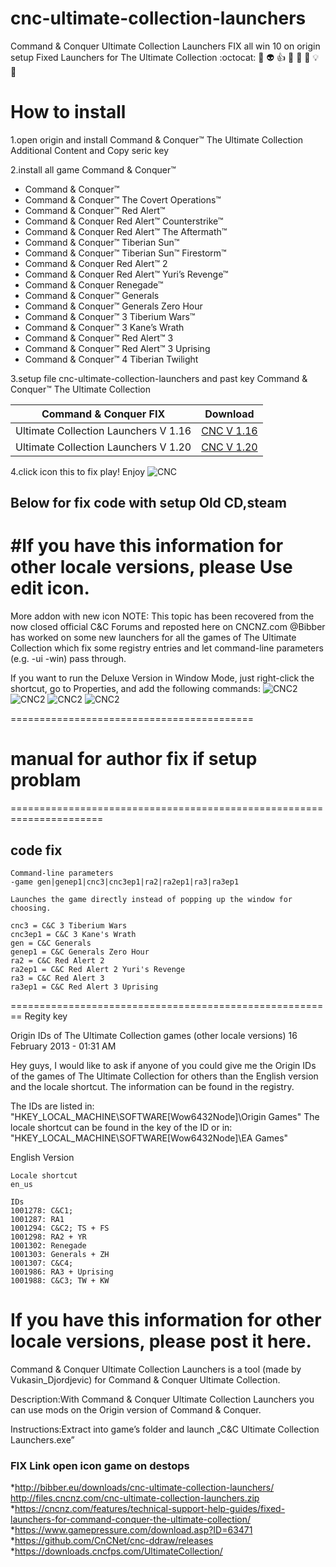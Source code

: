 # cnc-ultimate-collection-launchers
Command &amp; Conquer Ultimate Collection Launchers FIX all win 10 on origin setup
Fixed Launchers for The Ultimate Collection
:octocat: :rabbit: :alien: :+1: :bee: :bell: :ghost: :bulb: :imp:



# How to install 

1.open origin and install Command & Conquer™ The Ultimate Collection Additional Content and Copy seric key

2.install all game Command & Conquer™
* Command & Conquer™
* Command & Conquer™ The Covert Operations™
* Command & Conquer™ Red Alert™
* Command & Conquer Red Alert™ Counterstrike™
* Command & Conquer Red Alert™ The Aftermath™
* Command & Conquer™ Tiberian Sun™
* Command & Conquer™ Tiberian Sun™ Firestorm™
* Command & Conquer Red Alert™ 2
* Command & Conquer Red Alert™ Yuri’s Revenge™
* Command & Conquer Renegade™
* Command & Conquer™ Generals
* Command & Conquer™ Generals Zero Hour
* Command & Conquer™ 3 Tiberium Wars™
* Command & Conquer™ 3 Kane’s Wrath
* Command & Conquer™ Red Alert™ 3
* Command & Conquer™ Red Alert™ 3 Uprising
* Command & Conquer™ 4 Tiberian Twilight

3.setup file cnc-ultimate-collection-launchers and past key Command & Conquer™ The Ultimate Collection

| Command &amp; Conquer FIX| Download |
| ------------- | ------------- |
| Ultimate Collection Launchers V 1.16 | [CNC  V 1.16 ](h) |
| Ultimate Collection Launchers V 1.20 | [CNC  V 1.20 ](h) |

4.click icon this to fix play! Enjoy
![CNC](https://i.imgur.com/FUmNnXw.png)




## Below for fix code with setup Old CD,steam
#If you have this information for other locale versions, please Use edit icon.
========================================================
More addon with new icon 
NOTE: This topic has been recovered from the now closed official C&C Forums and reposted here on CNCNZ.com
@Bibber has worked on some new launchers for all the games of The Ultimate Collection which fix some registry entries and let command-line parameters (e.g. -ui -win) pass through.

If you want to run the Deluxe Version in Window Mode, just right-click the shortcut, go to Properties, and add the following commands:
![CNC2](https://i.imgur.com/OZQAnjT.jpg)
![CNC2](https://i.imgur.com/vRlY9Am.png)
![CNC2](https://i.imgur.com/JhAhaCw.png)
![CNC2](https://i.imgur.com/PCdvfe8.png)

==========================================

# manual for author fix if setup problam
======================================================================
## code fix
```
Command-line parameters
-game gen|genep1|cnc3|cnc3ep1|ra2|ra2ep1|ra3|ra3ep1

Launches the game directly instead of popping up the window for choosing.

cnc3 = C&C 3 Tiberium Wars
cnc3ep1 = C&C 3 Kane's Wrath
gen = C&C Generals
genep1 = C&C Generals Zero Hour
ra2 = C&C Red Alert 2
ra2ep1 = C&C Red Alert 2 Yuri's Revenge
ra3 = C&C Red Alert 3
ra3ep1 = C&C Red Alert 3 Uprising
```
========================================================
Regity key

Origin IDs of The Ultimate Collection games (other locale versions)
16 February 2013 - 01:31 AM

Hey guys,
I would like to ask if anyone of you could give me the Origin IDs of the games of The Ultimate Collection for others than the English version and the locale shortcut. The information can be found in the registry.

The IDs are listed in: "HKEY_LOCAL_MACHINE\SOFTWARE\[Wow6432Node]\Origin Games"
The locale shortcut can be found in the key of the ID or in: "HKEY_LOCAL_MACHINE\SOFTWARE\[Wow6432Node]\EA Games\"


English Version
```
Locale shortcut
en_us

IDs
1001278: C&C1;
1001287: RA1
1001294: C&C2; TS + FS
1001298: RA2 + YR
1001302: Renegade
1001303: Generals + ZH
1001307: C&C4;
1001986: RA3 + Uprising
1001988: C&C3; TW + KW
```

If you have this information for other locale versions, please post it here.
========================================================
Command & Conquer Ultimate Collection Launchers is a tool (made by Vukasin_Djordjevic) for Command & Conquer Ultimate Collection.

Description:With Command & Conquer Ultimate Collection Launchers you can use mods on the Origin version of Command & Conquer.

Instructions:Extract into game’s folder and launch „C&C Ultimate Collection Launchers.exe”

### FIX Link open icon game on destops
*http://bibber.eu/downloads/cnc-ultimate-collection-launchers/ http://files.cncnz.com/cnc-ultimate-collection-launchers.zip
*https://cncnz.com/features/technical-support-help-guides/fixed-launchers-for-command-conquer-the-ultimate-collection/
*https://www.gamepressure.com/download.asp?ID=63471
*https://github.com/CnCNet/cnc-ddraw/releases
*https://downloads.cncfps.com/UltimateCollection/

